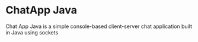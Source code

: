 <h1>ChatApp Java</h1>
<p>
  Chat App Java is a simple console-based client-server chat application built in Java using sockets
</p> 
